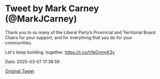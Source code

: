 # Tweet by Mark Carney (@MarkJCarney)

Thank you to so many of the Liberal Party’s Provincial and Territorial Board Chairs for your support, and for everything that you do for your communities.

Let's keep building, together. https://t.co/h1bGvmyK3y

Date: 2025-03-07 17:38:56

[Original Tweet](https://x.com/MarkJCarney/status/1898065844078260441)
